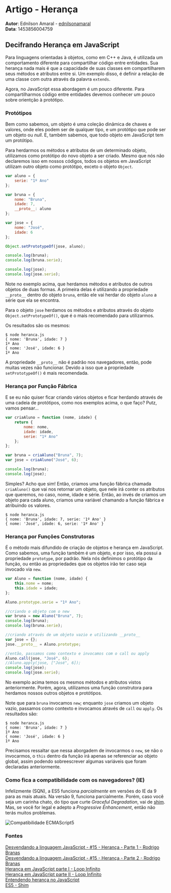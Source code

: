 # Artigo - Herança  

**Autor**: Ednilson Amaral - [ednilsonamaral](https://github.com/ednilsonamaral)  
**Data**: 1453856004759


## Decifrando Herança em JavaScript


Para linguagens orientadas à objetos, como em C++ e Java, é utilizada um comportamento diferente para compartilhar código entre entidades. Sua herança nada mais é que a capacidade de suas classes em compartilharem seus métodos e atributos entre si. Um exemplo disso, é definir a relação de uma classe com outra através da palavra `extends`.  

Agora, no JavaScript essa abordagem é um pouco diferente. Para compartilharmos código entre entidades devemos conhecer um pouco sobre orientção à protótipo.


### Protótipos  

Bem como sabemos, um objeto é uma coleção dinâmica de chaves e valores, onde eles podem ser de qualquer tipo, e um protótipo que pode ser um objeto ou *null*. E, também sabemos, que todo objeto em JavaScript tem um protótipo.  

Para herdarmos os métodos e atributos de um determinado objeto, utilizamos como protótipo do novo objeto a ser criado. Mesmo que nós não declaremos isso em nossos códigos, todos os objetos em JavaScript utilizam outro objeto como protótipo, exceto o objeto `Object`.

```js  
var aluno = {  
	serie: "1º Ano"  
};  

var bruna = {  
	nome: "Bruna",  
	idade: 7,  
	__proto__: aluno  
};  

var jose = {  
	nome: "José",  
	idade: 6  
};  

Object.setPrototypeOf(jose, aluno);  

console.log(bruna);  
console.log(bruna.serie);  

console.log(jose);  
console.log(jose.serie);  
```

Note no exemplo acima, que herdamos métodos e atributos de outros objetos de duas formas. A primeira delas é utilizando a propriedade `__proto__` dentro do objeto `bruna`, então ele vai herdar do objeto `aluno` a série que ela se encontra.  

Para o objeto `jose` herdamos os métodos e atributos através do objeto `Object.setPrototypeOf()`, que é o mais recomendado para utilizarmos.  

Os resultados são os mesmos:  

```  
$ node heranca.js  
{ nome: 'Bruna', idade: 7 }  
1º Ano  
{ nome: 'José', idade: 6 }  
1º Ano  
```

A propriedade `__proto__` não é padrão nos navegadores, então, pode muitas vezes não funcionar. Devido a isso que a propriedade `setPrototypeOf()` é mais recomendada.


### Herança por Função Fábrica  

E se eu não quiser ficar criando vários objetos e ficar herdando através de uma cadeia de protótipos, como nos exemplos acima, o que faço? Putz, vamos pensar...


```js  
var criaAluno = function (nome, idade) {  
	return {  
		nome: nome,  
		idade: idade,  
		serie: "1º Ano"  
	};  
};  

var bruna = criaAluno("Bruna", 7);  
var jose = criaAluno("José", 6);  

console.log(bruna);  
console.log(jose);  
```

Simples? Acho que sim! Então, criamos uma função fábrica chamada `criaAluno()` que vai nos retornar um objeto, que nele irá conter os atributos que queremos, no caso, nome, idade e série. Então, ao invés de criamos um objeto para cada aluno, criamos uma variável chamando a função fábrica e atribuindo os valores.

```  
$ node heranca.js  
{ nome: 'Bruna', idade: 7, serie: '1º Ano' }  
{ nome: 'José', idade: 6, serie: '1º Ano' }  
```


### Herança por Funções Construtoras  

É o método mais difundido de criação de objetos e herança em JavaScript. Como sabemos, uma função também é um objeto, e por isso, ela possui a propriedade `prototype`, por padrão. Nela nós definimos o protótipo da função, ou então as propriedades que os objetos irão ter caso seja invocado via `new`.


```js  
var Aluno = function (nome, idade) {  
	this.nome = nome;  
	this.idade = idade;  
};  

Aluno.prototype.serie = "1º Ano";  

//criando o objeto com o new  
var bruna = new Aluno("Bruna", 7);  
console.log(bruna);  
console.log(bruna.serie);  

//criando através de um objeto vazio e utilizando __proto__  
var jose = {};  
jose.__proto__ = Aluno.prototype;  

//então, passamos como contexto e invocamos com o call ou apply  
Aluno.call(jose, "José", 6);  
//Aluno.apply(jose, ["José", 6]);  
console.log(jose);  
console.log(jose.serie);  
```

No exemplo acima temos os mesmos métodos e atributos vistos anteriormente. Porém, agora, utilizamos uma função construtora para herdamos nossos outros objetos e protótipos.  

Note que para `bruna` invocamos `new`; enquanto `jose` criamos um objeto vazio, passamos como contexto e invocamos através de `call` ou `apply`. Os resultados são:


```  
$ node heranca.js  
{ nome: 'Bruna', idade: 7 }  
1º Ano  
{ nome: 'José', idade: 6 }  
1º Ano  
```


Precisamos ressaltar que nessa aborgadem de invocarmos o `new`, se não o invocarmos, o `this` dentro da função irá apenas se referenciar ao objeto global, assim podendo sobreescrever algumas variáveis que foram declaradas anteriormente.


### Como fica a compatibilidade com os navegadores? (IE)  

Infelizmente (SQN), a ES5 funciona *parcialmente* em versões do IE da 9 para as mais atuais. Na versão 9, funciona parcialmente. Porém, caso você seja um carinha chato, do tipo que curte *Graceful Degradation*, vai de [shim](https://github.com/es-shims/es5-shim). Mas, se você for legal e adepto a *Progressive Enhancement*, então não terás muitos problemas.

![Compatibilidade ECMAScript5]()


### Fontes  

[Desvendando a linguagem JavaScript - #15 - Herança - Parte 1 - Rodrigo Branas](https://www.youtube.com/watch?v=1Y0nSEMvTt0)  
[Desvendando a linguagem JavaScript - #15 - Herança - Parte 2 - Rodrigo Branas](https://www.youtube.com/watch?v=hDhoO86cfh8)  
[Herança em JavaScript parte I - Loop Infinito](http://loopinfinito.com.br/2012/05/04/heranca-em-javascript-parte-1/)  
[Herança em JavaScript parte II - Loop Infinito](http://loopinfinito.com.br/2013/02/05/heranca-em-javascript-parte-2/)  
[Entendendo herança no JavaScript](http://frontinbrazil.com.br/entendendo-heranca-no-javascript/)  
[ES5 - Shim](https://github.com/es-shims/es5-shim)